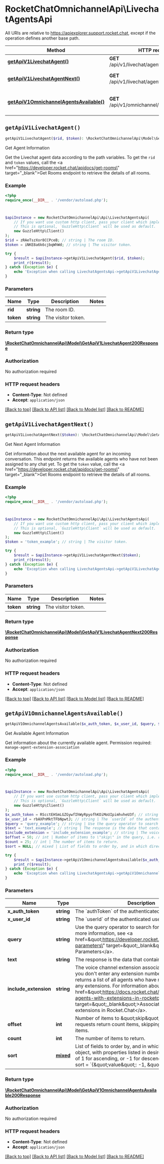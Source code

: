 # RocketChatOmnichannelApi\LivechatAgentsApi

All URIs are relative to https://apiexplorer.support.rocket.chat, except if the operation defines another base path.

| Method | HTTP request | Description |
| ------------- | ------------- | ------------- |
| [**getApiV1LivechatAgent()**](LivechatAgentsApi.md#getApiV1LivechatAgent) | **GET** /api/v1/livechat/agent.info/{rid}/{token} | Get Agent Information |
| [**getApiV1LivechatAgentNext()**](LivechatAgentsApi.md#getApiV1LivechatAgentNext) | **GET** /api/v1/livechat/agent.next/{token} | Get Next Agent Information |
| [**getApiV1OmnichannelAgentsAvailable()**](LivechatAgentsApi.md#getApiV1OmnichannelAgentsAvailable) | **GET** /api/v1/omnichannel/agents/available | Get Available Agent Information |


## `getApiV1LivechatAgent()`

```php
getApiV1LivechatAgent($rid, $token): \RocketChatOmnichannelApi\Model\GetApiV1LivechatAgent200Response
```

Get Agent Information

Get the Livechat agent data according to the path variables. To get the `rid` and `token` values, call the <a href=\"https://developer.rocket.chat/apidocs/get-rooms\" target=\"_blank\">Get Rooms</a> endpoint to retrieve the details of all rooms.

### Example

```php
<?php
require_once(__DIR__ . '/vendor/autoload.php');



$apiInstance = new RocketChatOmnichannelApi\Api\LivechatAgentsApi(
    // If you want use custom http client, pass your client which implements `GuzzleHttp\ClientInterface`.
    // This is optional, `GuzzleHttp\Client` will be used as default.
    new GuzzleHttp\Client()
);
$rid = zRAeTszXor8CCPceB; // string | The room ID.
$token = iNKE8a6k6cjbqWhWd; // string | The visitor token.

try {
    $result = $apiInstance->getApiV1LivechatAgent($rid, $token);
    print_r($result);
} catch (Exception $e) {
    echo 'Exception when calling LivechatAgentsApi->getApiV1LivechatAgent: ', $e->getMessage(), PHP_EOL;
}
```

### Parameters

| Name | Type | Description  | Notes |
| ------------- | ------------- | ------------- | ------------- |
| **rid** | **string**| The room ID. | |
| **token** | **string**| The visitor token. | |

### Return type

[**\RocketChatOmnichannelApi\Model\GetApiV1LivechatAgent200Response**](../Model/GetApiV1LivechatAgent200Response.md)

### Authorization

No authorization required

### HTTP request headers

- **Content-Type**: Not defined
- **Accept**: `application/json`

[[Back to top]](#) [[Back to API list]](../../README.md#endpoints)
[[Back to Model list]](../../README.md#models)
[[Back to README]](../../README.md)

## `getApiV1LivechatAgentNext()`

```php
getApiV1LivechatAgentNext($token): \RocketChatOmnichannelApi\Model\GetApiV1LivechatAgentNext200Response
```

Get Next Agent Information

Get information about the next available agent for an incoming conversation. This endpoint returns the available agents who have not been assigned to any chat yet. To get the `token` value, call the <a href=\"https://developer.rocket.chat/apidocs/get-rooms\" target=\"_blank\">Get Rooms</a> endpoint to retrieve the details of all rooms.

### Example

```php
<?php
require_once(__DIR__ . '/vendor/autoload.php');



$apiInstance = new RocketChatOmnichannelApi\Api\LivechatAgentsApi(
    // If you want use custom http client, pass your client which implements `GuzzleHttp\ClientInterface`.
    // This is optional, `GuzzleHttp\Client` will be used as default.
    new GuzzleHttp\Client()
);
$token = 'token_example'; // string | The visitor token.

try {
    $result = $apiInstance->getApiV1LivechatAgentNext($token);
    print_r($result);
} catch (Exception $e) {
    echo 'Exception when calling LivechatAgentsApi->getApiV1LivechatAgentNext: ', $e->getMessage(), PHP_EOL;
}
```

### Parameters

| Name | Type | Description  | Notes |
| ------------- | ------------- | ------------- | ------------- |
| **token** | **string**| The visitor token. | |

### Return type

[**\RocketChatOmnichannelApi\Model\GetApiV1LivechatAgentNext200Response**](../Model/GetApiV1LivechatAgentNext200Response.md)

### Authorization

No authorization required

### HTTP request headers

- **Content-Type**: Not defined
- **Accept**: `application/json`

[[Back to top]](#) [[Back to API list]](../../README.md#endpoints)
[[Back to Model list]](../../README.md#models)
[[Back to README]](../../README.md)

## `getApiV1OmnichannelAgentsAvailable()`

```php
getApiV1OmnichannelAgentsAvailable($x_auth_token, $x_user_id, $query, $text, $include_extension, $offset, $count, $sort): \RocketChatOmnichannelApi\Model\GetApiV1OmnichannelAgentsAvailable200Response
```

Get Available Agent Information

Get information about the currently available agent. Permission required: `manage-agent-extension-association`

### Example

```php
<?php
require_once(__DIR__ . '/vendor/autoload.php');



$apiInstance = new RocketChatOmnichannelApi\Api\LivechatAgentsApi(
    // If you want use custom http client, pass your client which implements `GuzzleHttp\ClientInterface`.
    // This is optional, `GuzzleHttp\Client` will be used as default.
    new GuzzleHttp\Client()
);
$x_auth_token = RScctEHSmLGZGywfIhWyRpyofhKOiMoUIpimhvheU3f; // string | The `authToken` of the authenticated user.
$x_user_id = rbAXPnMktTFbNpwtJ; // string | The `userId` of the authenticated user.
$query = 'query_example'; // string | Use the query operator to search for specific data.  For more information, see <a href=\"https://developer.rocket.chat/apidocs/query-parameters\" target=\"_blank\">Query Parameters</a>.
$text = 'text_example'; // string | The response is the data that contains this text.
$include_extension = 'include_extension_example'; // string | The voice channel extension associated with the agent. If you don't enter any extension number, the endpoint returns a list of all agents who have not been assigned any extensions. For information about extensions, see <a href=\"https://docs.rocket.chat/docs/associate-agents-with-extensions-in-rocketchat\" target=\"_blank\">Associate agents with extensions in Rocket.Chat</a>.
$offset = 50; // int | Number of items to \"skip\" in the query, i.e. requests return count items, skipping the first offset items.
$count = 25; // int | The number of items to return.
$sort = NULL; // mixed | List of fields to order by, and in which direction. JSON object, with properties listed in desired order, with values of 1 for ascending, or -1 for descending. For example, sort = `{\"value\": -1, \"_id\": 1}`

try {
    $result = $apiInstance->getApiV1OmnichannelAgentsAvailable($x_auth_token, $x_user_id, $query, $text, $include_extension, $offset, $count, $sort);
    print_r($result);
} catch (Exception $e) {
    echo 'Exception when calling LivechatAgentsApi->getApiV1OmnichannelAgentsAvailable: ', $e->getMessage(), PHP_EOL;
}
```

### Parameters

| Name | Type | Description  | Notes |
| ------------- | ------------- | ------------- | ------------- |
| **x_auth_token** | **string**| The &#x60;authToken&#x60; of the authenticated user. | |
| **x_user_id** | **string**| The &#x60;userId&#x60; of the authenticated user. | |
| **query** | **string**| Use the query operator to search for specific data.  For more information, see &lt;a href&#x3D;\&quot;https://developer.rocket.chat/apidocs/query-parameters\&quot; target&#x3D;\&quot;_blank\&quot;&gt;Query Parameters&lt;/a&gt;. | [optional] |
| **text** | **string**| The response is the data that contains this text. | [optional] |
| **include_extension** | **string**| The voice channel extension associated with the agent. If you don&#39;t enter any extension number, the endpoint returns a list of all agents who have not been assigned any extensions. For information about extensions, see &lt;a href&#x3D;\&quot;https://docs.rocket.chat/docs/associate-agents-with-extensions-in-rocketchat\&quot; target&#x3D;\&quot;_blank\&quot;&gt;Associate agents with extensions in Rocket.Chat&lt;/a&gt;. | [optional] |
| **offset** | **int**| Number of items to \&quot;skip\&quot; in the query, i.e. requests return count items, skipping the first offset items. | [optional] |
| **count** | **int**| The number of items to return. | [optional] |
| **sort** | [**mixed**](../Model/.md)| List of fields to order by, and in which direction. JSON object, with properties listed in desired order, with values of 1 for ascending, or -1 for descending. For example, sort &#x3D; &#x60;{\&quot;value\&quot;: -1, \&quot;_id\&quot;: 1}&#x60; | [optional] |

### Return type

[**\RocketChatOmnichannelApi\Model\GetApiV1OmnichannelAgentsAvailable200Response**](../Model/GetApiV1OmnichannelAgentsAvailable200Response.md)

### Authorization

No authorization required

### HTTP request headers

- **Content-Type**: Not defined
- **Accept**: `application/json`

[[Back to top]](#) [[Back to API list]](../../README.md#endpoints)
[[Back to Model list]](../../README.md#models)
[[Back to README]](../../README.md)
